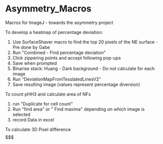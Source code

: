 # Asymmetry_Macros
Macros for ImageJ - towards the asymmetry project

To develop a heatmap of percentage deviation:
1.	Use SurfaceShaver macro to find the top 20 pixels of the NE surface - Pre done by Gabe
2. Run "Combined - Find percentage deviation"
3. Click zippering points and accept following pop-ups
4. Save when prompted
5. Binarise stack: Huang - Dark background - Do not calculate for each image
6. Run “DeviationMapFromTesslatedLinesV2”
7.	Save resulting image (values represent percentage diversion)

To count pHH3 and calculate area of NFs
1. run "Duplicate for cell count"
2. Run "find area" or " Find maxima" depending on which image is selected
3. record Data in excel

To calculate 3D Pixel difference
$$$$$$$